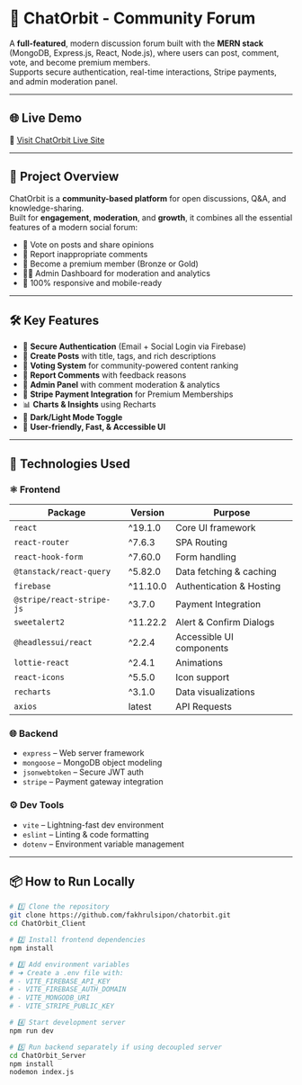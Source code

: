

# 💬 ChatOrbit - Community Forum

A **full-featured**, modern discussion forum built with the **MERN stack** (MongoDB, Express.js, React, Node.js), where users can post, comment, vote, and become premium members.  
Supports secure authentication, real-time interactions, Stripe payments, and admin moderation panel.

---

## 🌐 Live Demo

🔗 [Visit ChatOrbit Live Site](https://your-deployed-site-link.com)

---

## 🚀 Project Overview

ChatOrbit is a **community-based platform** for open discussions, Q&A, and knowledge-sharing.  
Built for **engagement**, **moderation**, and **growth**, it combines all the essential features of a modern social forum:

- 🌟 Vote on posts and share opinions
- 📝 Report inappropriate comments
- 💎 Become a premium member (Bronze or Gold)
- 🧑‍💼 Admin Dashboard for moderation and analytics
- 📱 100% responsive and mobile-ready

---

## 🛠️ Key Features

- 🔐 **Secure Authentication** (Email + Social Login via Firebase)
- 📝 **Create Posts** with title, tags, and rich descriptions
- 💬 **Voting System** for community-powered content ranking
- 🚩 **Report Comments** with feedback reasons
- 🧪 **Admin Panel** with comment moderation & analytics
- 💎 **Stripe Payment Integration** for Premium Memberships
- 📊 **Charts & Insights** using Recharts
- 🌙 **Dark/Light Mode Toggle**
- 🧠 **User-friendly, Fast, & Accessible UI**

---

## 🧩 Technologies Used

### ⚛️ Frontend

| Package                     | Version   | Purpose                             |
|----------------------------|-----------|-------------------------------------|
| `react`                    | ^19.1.0   | Core UI framework                   |
| `react-router`             | ^7.6.3    | SPA Routing                         |
| `react-hook-form`          | ^7.60.0   | Form handling                       |
| `@tanstack/react-query`    | ^5.82.0   | Data fetching & caching             |
| `firebase`                 | ^11.10.0  | Authentication & Hosting            |
| `@stripe/react-stripe-js`  | ^3.7.0    | Payment Integration                 |
| `sweetalert2`              | ^11.22.2  | Alert & Confirm Dialogs             |
| `@headlessui/react`        | ^2.2.4    | Accessible UI components            |
| `lottie-react`             | ^2.4.1    | Animations                          |
| `react-icons`              | ^5.5.0    | Icon support                        |
| `recharts`                 | ^3.1.0    | Data visualizations                 |
| `axios`                    | latest    | API Requests                        |

### 🌐 Backend

- `express` – Web server framework  
- `mongoose` – MongoDB object modeling  
- `jsonwebtoken` – Secure JWT auth  
- `stripe` – Payment gateway integration

### ⚙️ Dev Tools

- `vite` – Lightning-fast dev environment  
- `eslint` – Linting & code formatting  
- `dotenv` – Environment variable management

---

## 📦 How to Run Locally

```bash
# 1️⃣ Clone the repository
git clone https://github.com/fakhrulsipon/chatorbit.git
cd ChatOrbit_Client

# 2️⃣ Install frontend dependencies
npm install

# 3️⃣ Add environment variables
# ➜ Create a .env file with:
# - VITE_FIREBASE_API_KEY
# - VITE_FIREBASE_AUTH_DOMAIN
# - VITE_MONGODB_URI
# - VITE_STRIPE_PUBLIC_KEY

# 4️⃣ Start development server
npm run dev

# 5️⃣ Run backend separately if using decoupled server
cd ChatOrbit_Server
npm install
nodemon index.js
